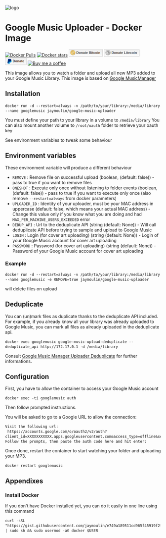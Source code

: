 ![logo](logo.png)

Google Music Uploader - Docker Image
====================================

[![Docker Pulls](https://img.shields.io/docker/pulls/jaymoulin/google-music-uploader.svg)](https://hub.docker.com/r/jaymoulin/google-music-uploader/)
[![Docker stars](https://img.shields.io/docker/stars/jaymoulin/google-music-uploader.svg)](https://hub.docker.com/r/jaymoulin/google-music-uploader/)
[![Bitcoin donation](https://github.com/jaymoulin/jaymoulin.github.io/raw/master/btc.png "Bitcoin donation")](https://m.freewallet.org/id/374ad82e/btc)
[![Litecoin donation](https://github.com/jaymoulin/jaymoulin.github.io/raw/master/ltc.png "Litecoin donation")](https://m.freewallet.org/id/374ad82e/ltc)
[![PayPal donation](https://github.com/jaymoulin/jaymoulin.github.io/raw/master/ppl.png "PayPal donation")](https://www.paypal.me/jaymoulin)
[![Buy me a coffee](https://www.buymeacoffee.com/assets/img/custom_images/orange_img.png "Buy me a coffee")](https://www.buymeacoffee.com/3Yu8ajd7W)

This image allows you to watch a folder and upload all new MP3 added to your Google Music Library.
This image is based on [Google MusicManager](https://github.com/jaymoulin/google-music-manager)

Installation
---

```
docker run -d --restart=always -v /path/to/your/library:/media/library --name googlemusic jaymoulin/google-music-uploader
```

You must define your path to your library in a volume to `/media/library`
You can also mount another volume to `/root/oauth` folder to retrieve your oauth key 

See environment variables to tweak some behaviour

Environment variables
---------------------

These environment variable will produce a different behaviour

* `REMOVE` : Remove file on successful upload (boolean, (default: false)) - pass to true if you want to remove files 
* `ONESHOT` : Execute only once without listening to folder events (boolean, (default: false)) - pass to true if you want to execute only once (also remove `--restart=always` from docker parameters) 
* `UPLOADER_ID` : Identity of your uploader, must be your MAC address in uppercase 
    (default: false, which means your actual MAC address) - Change this value only if you know what you are doing and had `MAX_PER_MACHINE_USERS_EXCEEDED` error
* `DEDUP_API` : Url to the deduplicate API (string (default: None)) - Will call deduplicate API before trying to sample and upload to Google Music
* `LOGIN` : Login (for cover art uploading) (string (default: None)) - Login of your Google Music account for cover art uploading
* `PASSWORD` : Password (for cover art uploading) (string (default: None)) - Password of your Google Music account for cover art uploading

### Example
```
docker run -d --restart=always -v /path/to/your/library:/media/library --name googlemusic -e REMOVE=true jaymoulin/google-music-uploader
```
will delete files on upload

Deduplicate
-----------

You can (un)mark files as duplicate thanks to the deduplicate API included.
For example, if you already know all your library was already uploaded to Google Music, you can mark all files as already uploaded in the deduplicate api.

```
docker exec googlemusic google-music-upload-deduplicate --deduplicate_api http://172.17.0.1 -d /media/library
```

Consult [Google Music Manager Uploader Deduplicate](https://github.com/jaymoulin/google-music-manager-uploader#deduplicate) for further informations.

Configuration
---
First, you have to allow the container to access your Google Music account
```
docker exec -ti googlemusic auth
```
Then follow prompted instructions.

You will be asked to go to a Google URL to allow the connection:

```
Visit the following url:
 https://accounts.google.com/o/oauth2/v2/auth?client_id=XXXXXXXXXXX.apps.googleusercontent.com&access_type=offline&scope=https%3A%2F%2Fwww.googleapis.com%2Fauth%2Fmusicmanager&response_type=code&redirect_uri=urn%3Aietf%3Awg%3Aoauth%3A2.0%3Aoob
Follow the prompts, then paste the auth code here and hit enter:
```

Once done, restart the container to start watching your folder and uploading your MP3.
```
docker restart googlemusic
```

Appendixes
---

### Install Docker

If you don't have Docker installed yet, you can do it easily in one line using this command
 
```
curl -sSL "https://gist.githubusercontent.com/jaymoulin/e749a189511cd965f45919f2f99e45f3/raw/0e650b38fde684c4ac534b254099d6d5543375f1/ARM%2520(Raspberry%2520PI)%2520Docker%2520Install" | sudo sh && sudo usermod -aG docker $USER
```


